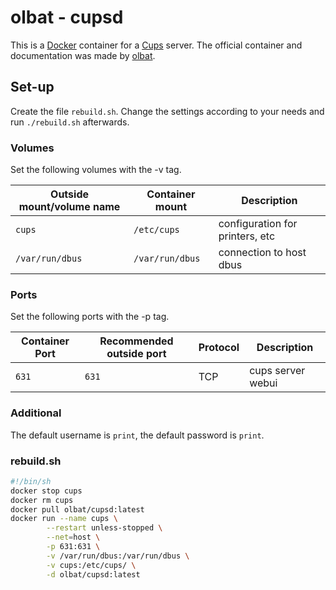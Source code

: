 # olbat - cupsd

This is a [Docker](/wiki/docker.md) container for a [Cups](../cups.md) server.
The official container and documentation was made by
[olbat](https://hub.docker.com/r/olbat/cupsd).

## Set-up

Create the file `rebuild.sh`.
Change the settings according to your needs and run `./rebuild.sh` afterwards.

### Volumes

Set the following volumes with the -v tag.

| Outside mount/volume name | Container mount | Description                     |
| ------------------------- | --------------- | ------------------------------- |
| `cups`                    | `/etc/cups`     | configuration for printers, etc |
| `/var/run/dbus`           | `/var/run/dbus` | connection to host dbus         |

### Ports

Set the following ports with the -p tag.

| Container Port | Recommended outside port | Protocol | Description       |
| -------------- | ------------------------ | -------- | ----------------- |
| `631`          | `631`                    | TCP      | cups server webui |

### Additional

The default username is `print`, the default password is `print`.

### rebuild.sh

```sh
#!/bin/sh
docker stop cups
docker rm cups
docker pull olbat/cupsd:latest
docker run --name cups \
        --restart unless-stopped \
        --net=host \
        -p 631:631 \
        -v /var/run/dbus:/var/run/dbus \
        -v cups:/etc/cups/ \
        -d olbat/cupsd:latest
```
